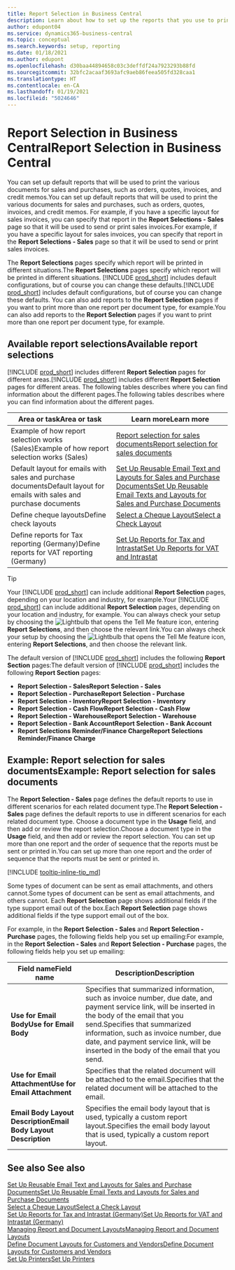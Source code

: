 ```yaml
---
title: Report Selection in Business Central
description: Learn about how to set up the reports that you use to print various types of documents in Business Central.
author: edupont04
ms.service: dynamics365-business-central
ms.topic: conceptual
ms.search.keywords: setup, reporting
ms.date: 01/18/2021
ms.author: edupont
ms.openlocfilehash: d30baa44894658c03c3deffdf24a7923293b88fd
ms.sourcegitcommit: 32bfc2acaaf3693afc9aeb86feea505fd328caa1
ms.translationtype: HT
ms.contentlocale: en-CA
ms.lasthandoff: 01/19/2021
ms.locfileid: "5024646"
---
```

# <a name="report-selection-in-business-central"></a><span data-ttu-id="02ea6-103">Report Selection in Business Central</span><span class="sxs-lookup"><span data-stu-id="02ea6-103">Report Selection in Business Central</span></span>

<span data-ttu-id="02ea6-104">You can set up default reports that will be used to print the various documents for sales and purchases, such as orders, quotes, invoices, and credit memos.</span><span class="sxs-lookup"><span data-stu-id="02ea6-104">You can set up default reports that will be used to print the various documents for sales and purchases, such as orders, quotes, invoices, and credit memos.</span></span> <span data-ttu-id="02ea6-105">For example, if you have a specific layout for sales invoices, you can specify that report in the **Report Selections - Sales** page so that it will be used to send or print sales invoices.</span><span class="sxs-lookup"><span data-stu-id="02ea6-105">For example, if you have a specific layout for sales invoices, you can specify that report in the **Report Selections - Sales** page so that it will be used to send or print sales invoices.</span></span>  

<span data-ttu-id="02ea6-106">The **Report Selections** pages specify which report will be printed in different situations.</span><span class="sxs-lookup"><span data-stu-id="02ea6-106">The **Report Selections** pages specify which report will be printed in different situations.</span></span> <span data-ttu-id="02ea6-107">[!INCLUDE [prod_short](includes/prod_short.md)] includes default configurations, but of course you can change these defaults.</span><span class="sxs-lookup"><span data-stu-id="02ea6-107">[!INCLUDE [prod_short](includes/prod_short.md)] includes default configurations, but of course you can change these defaults.</span></span> <span data-ttu-id="02ea6-108">You can also add reports to the **Report Selection** pages if you want to print more than one report per document type, for example.</span><span class="sxs-lookup"><span data-stu-id="02ea6-108">You can also add reports to the **Report Selection** pages if you want to print more than one report per document type, for example.</span></span>  

## <a name="available-report-selections"></a><span data-ttu-id="02ea6-109">Available report selections</span><span class="sxs-lookup"><span data-stu-id="02ea6-109">Available report selections</span></span>

<span data-ttu-id="02ea6-110">[!INCLUDE [prod_short](includes/prod_short.md)] includes different **Report Selection** pages for different areas.</span><span class="sxs-lookup"><span data-stu-id="02ea6-110">[!INCLUDE [prod_short](includes/prod_short.md)] includes different **Report Selection** pages for different areas.</span></span> <span data-ttu-id="02ea6-111">The following tables describes where you can find information about the different pages.</span><span class="sxs-lookup"><span data-stu-id="02ea6-111">The following tables describes where you can find information about the different pages.</span></span>  

|<span data-ttu-id="02ea6-112">Area or task</span><span class="sxs-lookup"><span data-stu-id="02ea6-112">Area or task</span></span>  |<span data-ttu-id="02ea6-113">Learn more</span><span class="sxs-lookup"><span data-stu-id="02ea6-113">Learn more</span></span>|
|--------------|----------|
|<span data-ttu-id="02ea6-114">Example of how report selection works (Sales)</span><span class="sxs-lookup"><span data-stu-id="02ea6-114">Example of how report selection works (Sales)</span></span>|[<span data-ttu-id="02ea6-115">Report selection for sales documents</span><span class="sxs-lookup"><span data-stu-id="02ea6-115">Report selection for sales documents</span></span>](#example-report-selection-for-sales-documents)|
|<span data-ttu-id="02ea6-116">Default layout for emails with sales and purchase documents</span><span class="sxs-lookup"><span data-stu-id="02ea6-116">Default layout for emails with sales and purchase documents</span></span>  |[<span data-ttu-id="02ea6-117">Set Up Reusable Email Text and Layouts for Sales and Purchase Documents</span><span class="sxs-lookup"><span data-stu-id="02ea6-117">Set Up Reusable Email Texts and Layouts for Sales and Purchase Documents</span></span>](admin-how-setup-email.md#set-up-reusable-email-texts-and-layouts-for-sales-and-purchase-documents) |
|<span data-ttu-id="02ea6-118">Define cheque layouts</span><span class="sxs-lookup"><span data-stu-id="02ea6-118">Define check layouts</span></span>     |[<span data-ttu-id="02ea6-119">Select a Cheque Layout</span><span class="sxs-lookup"><span data-stu-id="02ea6-119">Select a Check Layout</span></span>](finance-how-define-check-layouts.md) |
|<span data-ttu-id="02ea6-120">Define reports for Tax reporting (Germany)</span><span class="sxs-lookup"><span data-stu-id="02ea6-120">Define reports for VAT reporting (Germany)</span></span>|[<span data-ttu-id="02ea6-121">Set Up Reports for Tax and Intrastat</span><span class="sxs-lookup"><span data-stu-id="02ea6-121">Set Up Reports for VAT and Intrastat</span></span>](LocalFunctionality/Germany/how-to-set-up-reports-for-vat-and-intrastat.md) |

> [!TIP]
> <span data-ttu-id="02ea6-122">Your [!INCLUDE [prod_short](includes/prod_short.md)] can include additional **Report Selection** pages, depending on your location and industry, for example.</span><span class="sxs-lookup"><span data-stu-id="02ea6-122">Your [!INCLUDE [prod_short](includes/prod_short.md)] can include additional **Report Selection** pages, depending on your location and industry, for example.</span></span> <span data-ttu-id="02ea6-123">You can always check your setup by choosing the ![Lightbulb that opens the Tell Me feature](media/ui-search/search_small.png "Tell me what you want to do") icon, entering **Report Selections**, and then choose the relevant link.</span><span class="sxs-lookup"><span data-stu-id="02ea6-123">You can always check your setup by choosing the ![Lightbulb that opens the Tell Me feature](media/ui-search/search_small.png "Tell me what you want to do") icon, entering **Report Selections**, and then choose the relevant link.</span></span>

<span data-ttu-id="02ea6-124">The default version of [!INCLUDE [prod_short](includes/prod_short.md)] includes the following **Report Section** pages:</span><span class="sxs-lookup"><span data-stu-id="02ea6-124">The default version of [!INCLUDE [prod_short](includes/prod_short.md)] includes the following **Report Section** pages:</span></span>

* <span data-ttu-id="02ea6-125">**Report Selection - Sales**</span><span class="sxs-lookup"><span data-stu-id="02ea6-125">**Report Selection - Sales**</span></span>  
* <span data-ttu-id="02ea6-126">**Report Selection - Purchase**</span><span class="sxs-lookup"><span data-stu-id="02ea6-126">**Report Selection - Purchase**</span></span>  
* <span data-ttu-id="02ea6-127">**Report Selection - Inventory**</span><span class="sxs-lookup"><span data-stu-id="02ea6-127">**Report Selection - Inventory**</span></span>  
* <span data-ttu-id="02ea6-128">**Report Selection - Cash Flow**</span><span class="sxs-lookup"><span data-stu-id="02ea6-128">**Report Selection - Cash Flow**</span></span>  
* <span data-ttu-id="02ea6-129">**Report Selection - Warehouse**</span><span class="sxs-lookup"><span data-stu-id="02ea6-129">**Report Selection - Warehouse**</span></span>  
* <span data-ttu-id="02ea6-130">**Report Selection - Bank Account**</span><span class="sxs-lookup"><span data-stu-id="02ea6-130">**Report Selection - Bank Account**</span></span>  
* <span data-ttu-id="02ea6-131">**Report Selections Reminder/Finance Charge**</span><span class="sxs-lookup"><span data-stu-id="02ea6-131">**Report Selections Reminder/Finance Charge**</span></span>  

## <a name="example-report-selection-for-sales-documents"></a><span data-ttu-id="02ea6-132">Example: Report selection for sales documents</span><span class="sxs-lookup"><span data-stu-id="02ea6-132">Example: Report selection for sales documents</span></span>

<span data-ttu-id="02ea6-133">The **Report Selection - Sales** page defines the default reports to use in different scenarios for each related document type.</span><span class="sxs-lookup"><span data-stu-id="02ea6-133">The **Report Selection - Sales** page defines the default reports to use in different scenarios for each related document type.</span></span> <span data-ttu-id="02ea6-134">Choose a document type in the **Usage** field, and then add or review the report selection.</span><span class="sxs-lookup"><span data-stu-id="02ea6-134">Choose a document type in the **Usage** field, and then add or review the report selection.</span></span> <span data-ttu-id="02ea6-135">You can set up more than one report and the order of sequence that the reports must be sent or printed in.</span><span class="sxs-lookup"><span data-stu-id="02ea6-135">You can set up more than one report and the order of sequence that the reports must be sent or printed in.</span></span>  

[!INCLUDE [tooltip-inline-tip_md](includes/tooltip-inline-tip_md.md)]

<span data-ttu-id="02ea6-136">Some types of document can be sent as email attachments, and others cannot.</span><span class="sxs-lookup"><span data-stu-id="02ea6-136">Some types of document can be sent as email attachments, and others cannot.</span></span> <span data-ttu-id="02ea6-137">Each **Report Selection** page shows additional fields if the type support email out of the box.</span><span class="sxs-lookup"><span data-stu-id="02ea6-137">Each **Report Selection** page shows additional fields if the type support email out of the box.</span></span>  

<span data-ttu-id="02ea6-138">For example, in the **Report Selection - Sales** and **Report Selection - Purchase** pages, the following fields help you set up emailing:</span><span class="sxs-lookup"><span data-stu-id="02ea6-138">For example, in the **Report Selection - Sales** and **Report Selection - Purchase** pages, the following fields help you set up emailing:</span></span>

|<span data-ttu-id="02ea6-139">Field name</span><span class="sxs-lookup"><span data-stu-id="02ea6-139">Field name</span></span> |<span data-ttu-id="02ea6-140">Description</span><span class="sxs-lookup"><span data-stu-id="02ea6-140">Description</span></span>  |
|-----------|-------------|
|<span data-ttu-id="02ea6-141">**Use for Email Body**</span><span class="sxs-lookup"><span data-stu-id="02ea6-141">**Use for Email Body**</span></span>| <span data-ttu-id="02ea6-142">Specifies that summarized information, such as invoice number, due date, and payment service link, will be inserted in the body of the email that you send.</span><span class="sxs-lookup"><span data-stu-id="02ea6-142">Specifies that summarized information, such as invoice number, due date, and payment service link, will be inserted in the body of the email that you send.</span></span>        |
|<span data-ttu-id="02ea6-143">**Use for Email Attachment**</span><span class="sxs-lookup"><span data-stu-id="02ea6-143">**Use for Email Attachment**</span></span>| <span data-ttu-id="02ea6-144">Specifies that the related document will be attached to the email.</span><span class="sxs-lookup"><span data-stu-id="02ea6-144">Specifies that the related document will be attached to the email.</span></span>|
|<span data-ttu-id="02ea6-145">**Email Body Layout Description**</span><span class="sxs-lookup"><span data-stu-id="02ea6-145">**Email Body Layout Description**</span></span>|<span data-ttu-id="02ea6-146">Specifies the email body layout that is used, typically a custom report layout.</span><span class="sxs-lookup"><span data-stu-id="02ea6-146">Specifies the email body layout that is used, typically a custom report layout.</span></span> |

## <a name="see-also"></a><span data-ttu-id="02ea6-147">See also </span><span class="sxs-lookup"><span data-stu-id="02ea6-147">See also</span></span>

[<span data-ttu-id="02ea6-148">Set Up Reusable Email Text and Layouts for Sales and Purchase Documents</span><span class="sxs-lookup"><span data-stu-id="02ea6-148">Set Up Reusable Email Texts and Layouts for Sales and Purchase Documents</span></span>](admin-how-setup-email.md#set-up-reusable-email-texts-and-layouts-for-sales-and-purchase-documents)  
[<span data-ttu-id="02ea6-149">Select a Cheque Layout</span><span class="sxs-lookup"><span data-stu-id="02ea6-149">Select a Check Layout</span></span>](finance-how-define-check-layouts.md)  
[<span data-ttu-id="02ea6-150">Set Up Reports for Tax and Intrastat (Germany)</span><span class="sxs-lookup"><span data-stu-id="02ea6-150">Set Up Reports for VAT and Intrastat (Germany)</span></span>](LocalFunctionality/Germany/how-to-set-up-reports-for-vat-and-intrastat.md)  
[<span data-ttu-id="02ea6-151">Managing Report and Document Layouts</span><span class="sxs-lookup"><span data-stu-id="02ea6-151">Managing Report and Document Layouts</span></span>](ui-manage-report-layouts.md)  
[<span data-ttu-id="02ea6-152">Define Document Layouts for Customers and Vendors</span><span class="sxs-lookup"><span data-stu-id="02ea6-152">Define Document Layouts for Customers and Vendors</span></span>](ui-define-customer-vendor-document-layouts.md)  
[<span data-ttu-id="02ea6-153">Set Up Printers</span><span class="sxs-lookup"><span data-stu-id="02ea6-153">Set Up Printers</span></span>](ui-specify-printer-selection-reports.md)  
